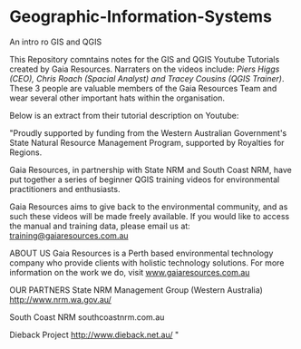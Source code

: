 # Geographic-Information-Systems
An intro ro GIS and QGIS



This Repository comntains notes for the GIS and QGIS Youtube Tutorials created by Gaia Resources. Narraters on the videos include:
*Piers Higgs (CEO),
Chris Roach (Spacial Analyst) and 
Tracey Cousins (QGIS Trainer)*. 
These 3 people are valuable members of the Gaia Resources Team and wear several other important hats within the organisation. 

Below is an extract from their tutorial description on Youtube:

"Proudly supported by funding from the Western Australian Government's State Natural Resource Management Program, supported by Royalties for Regions.

Gaia Resources, in partnership with State NRM and South Coast NRM, have put together a series of beginner QGIS training videos for environmental practitioners and enthusiasts. 

Gaia Resources aims to give back to the environmental community, and as such these videos will be made freely available. If you would like to access the manual and training data, please email us at:
training@gaiaresources.com.au

ABOUT US
Gaia Resources is a Perth based environmental technology company who provide clients with holistic technology solutions. For more information on the work we do, visit
www.gaiaresources.com.au

OUR PARTNERS
State NRM Management Group (Western Australia)
http://www.nrm.wa.gov.au/

South Coast NRM
southcoastnrm.com.au

Dieback Project
http://www.dieback.net.au/ "
